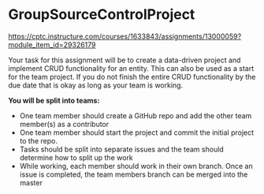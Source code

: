 # GroupSourceControlProject

https://cptc.instructure.com/courses/1633843/assignments/13000059?module_item_id=29326179

Your task for this assignment will be to create a data-driven project and implement CRUD functionality 
for an entity. This can also be used as a start for the team project. If you do not finish the entire 
CRUD functionality by the due date that is okay as long as your team is working. 

**You will be split into teams:**

* One team member should create a GitHub repo and add the other team member(s) as a contributor
* One team member should start the project and commit the initial project to the repo.
* Tasks should be split into separate issues and the team should determine how to split up the work
* While working, each member should work in their own branch. Once an issue is completed, the team 
  members branch can be merged into the master
